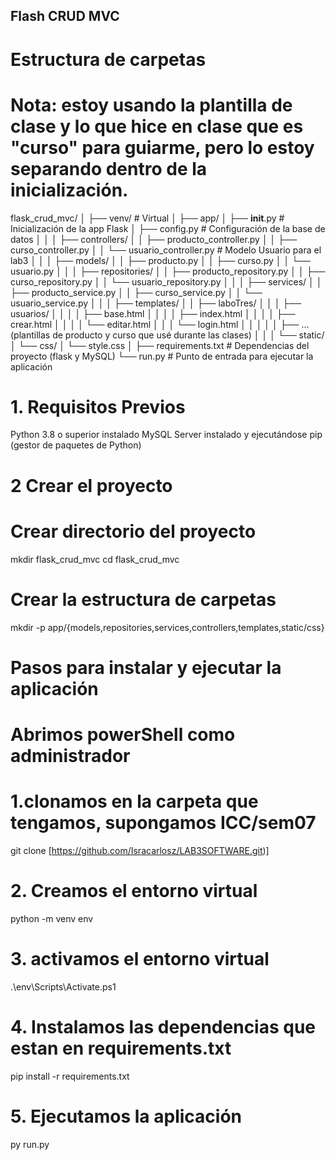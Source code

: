 ## Flash CRUD MVC

# Estructura de carpetas
# Nota: estoy usando la plantilla de clase y lo que hice en clase que es "curso" para guiarme, pero lo estoy separando dentro de la inicialización.

flask_crud_mvc/
│
├── venv/                      # Virtual
│
├── app/
│   ├── __init__.py           # Inicialización de la app Flask
│   ├── config.py             # Configuración de la base de datos
│   │
│   ├── controllers/
│   │   ├── producto_controller.py
│   │   ├── curso_controller.py
│   │   └── usuario_controller.py    # Modelo Usuario para el lab3
│   │
│   ├── models/
│   │   ├── producto.py
│   │   ├── curso.py
│   │   └── usuario.py
│   │
│   ├── repositories/
│   │   ├── producto_repository.py
│   │   ├── curso_repository.py
│   │   └── usuario_repository.py
│   │
│   ├── services/
│   │   ├── producto_service.py
│   │   ├── curso_service.py
│   │   └── usuario_service.py
│   │
│   ├── templates/
│   │   ├── laboTres/
│   │   │   ├── usuarios/
│   │   │   │   ├── base.html
│   │   │   │   ├── index.html
│   │   │   │   ├── crear.html
│   │   │   │   └── editar.html
│   │   │   └── login.html
│   │   │
│   │   ├── ... (plantillas de producto y curso que usé durante las clases)
│   │
│   └── static/
│       └── css/
│           └── style.css
│
├── requirements.txt          # Dependencias del proyecto (flask y MySQL)
└── run.py                    # Punto de entrada para ejecutar la aplicación


# 1. Requisitos Previos

Python 3.8 o superior instalado
MySQL Server instalado y ejecutándose
pip (gestor de paquetes de Python)

# 2 Crear el proyecto

# Crear directorio del proyecto
mkdir flask_crud_mvc
cd flask_crud_mvc

# Crear la estructura de carpetas
mkdir -p app/{models,repositories,services,controllers,templates,static/css}

# Pasos para instalar y ejecutar la aplicación
# Abrimos powerShell como administrador
# 1.clonamos en la carpeta que tengamos, supongamos ICC/sem07
git clone [https://github.com/Isracarlosz/LAB3SOFTWARE.git)]

# 2. Creamos el entorno virtual
python -m venv env

# 3. activamos el entorno virtual
.\env\Scripts\Activate.ps1

# 4. Instalamos las dependencias que estan en requirements.txt
pip install -r requirements.txt

# 5. Ejecutamos la aplicación
py run.py
